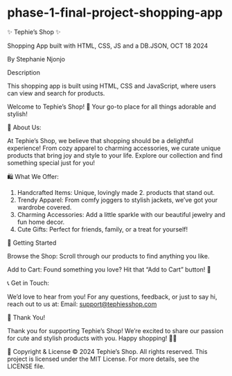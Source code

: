 # phase-1-final-project-shopping-app
✨ Tephie’s Shop ✨

Shopping App built with HTML, CSS, JS and a DB.JSON, OCT 18 2024

By Stephanie Njonjo

Description

This shopping app is built using HTML, CSS and JavaScript, where users can view and search for products.

Welcome to Tephie’s Shop! 🛒 Your go-to place for all things adorable and stylish!

🌟 About Us:

At Tephie’s Shop, we believe that shopping should be a delightful experience! From cozy apparel to charming accessories, we curate unique products that bring joy and style to your life. Explore our collection and find something special just for you!

🛍️ What We Offer:

1. Handcrafted Items: Unique, lovingly made 2. products that stand out.
2. Trendy Apparel: From comfy joggers to stylish jackets, we’ve got your wardrobe covered.
3. Charming Accessories: Add a little sparkle with our beautiful jewelry and fun home decor.
4. Cute Gifts: Perfect for friends, family, or a treat for yourself!


🚀 Getting Started

Browse the Shop: Scroll through our products to find anything you like.

Add to Cart: Found something you love? Hit that “Add to Cart” button! 🛒

📞 Get in Touch:

We’d love to hear from you! For any questions, feedback, or just to say hi, reach out to us at:
Email: support@tephiesshop.com


💖 Thank You!

Thank you for supporting Tephie’s Shop! We’re excited to share our passion for cute and stylish products with you. Happy shopping! 🌈✨


📄 Copyright & License
© 2024 Tephie’s Shop. All rights reserved. This project is licensed under the MIT License. For more details, see the LICENSE file.